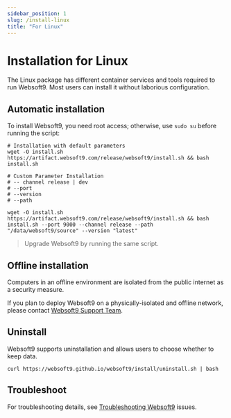 ```yaml
---
sidebar_position: 1
slug: /install-linux
title: "For Linux"
---
```



# Installation for Linux

The Linux package has different container services and tools required to run Websoft9. Most users can install it without laborious configuration.

## Automatic installation

To install Websoft9, you need root access; otherwise, use `sudo su` before running the script:

```
# Installation with default parameters
wget -O install.sh https://artifact.websoft9.com/release/websoft9/install.sh && bash install.sh

# Custom Parameter Installation
# -- channel release | dev
# --port
# --version
# --path

wget -O install.sh https://artifact.websoft9.com/release/websoft9/install.sh && bash install.sh --port 9000 --channel release --path "/data/websoft9/source" --version "latest"
```

> Upgrade Websoft9 by running the same script.  

## Offline installation

Computers in an offline environment are isolated from the public internet as a security measure.   

If you plan to deploy Websoft9 on a physically-isolated and offline network, please contact [Websoft9 Support Team](./helpdesk).


## Uninstall 

Websoft9 supports uninstallation and allows users to choose whether to keep data.  

```
curl https://websoft9.github.io/websoft9/install/uninstall.sh | bash
```

## Troubleshoot

For troubleshooting details, see [Troubleshooting Websoft9](./faq#websoft9-console) issues.